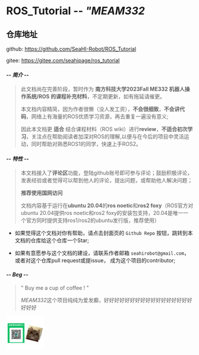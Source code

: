 # ROS_Tutorial -- *"MEAM332*



## 仓库地址
github: https://github.com/SeaHI-Robot/ROS_Tutorial

gitee: https://gitee.com/seahipage/ros_tutorial



#### *-- 简介 --*
>  此文档尚在完善阶段，暂时作为 **南方科技大学2023Fall ME332 机器人操作系统/ROS 的课程补充材料**，不定期更新，如有拖延请催更。
>
> 
> 本文档内容精简，因为作者很懒（没人发工资），**不会很细致**，**不会讲代码**，网络上有海量的ROS优质学习资源，再去重复一遍没有意义; 
> 
> 因此本文档更 **适合** 结合课程材料（ROS wiki）进行**review**，**不适合初次学习**，关注点在帮助阅读者加深对ROS的理解,以便与在今后的项目中灵活运动，同时帮助对熟悉ROS1的同学，快速上手ROS2。
>



#### *-- 特性 --*

>
>  本文档接入了**评论区**功能，登陆github账号即可参与评论；鼓励积极评论，发表经验或者觉得可以帮到他人的评论，提出问题，或帮助他人解决问题；
>
>  
>
>  **推荐使用国网访问**
>
>  
>
>  文档内容基于运行在**ubuntu 20.04**的**ros noetic**和**ros2 foxy**（ROS官方对ubuntu 20.04提供ros noetic和ros2 foxy的安装包支持，20.04是唯一一个官方同时提供支持ros1/ros2的ubuntu发行版，推荐使用）



- 如果觉得这个文档对你有帮助，请点击封面页的 `Github Repo` 按钮，跳转到本文档的仓库给这个仓库一个Star;


- 如果有意愿参与这个文档的建设，请联系作者邮箱 `seahirobot@gmail.com`，或者对这个仓库pull request或提issue， 成为这个项目的contributor; 







#### *-- Beg --*

> " Buy me a cup of coffee ! " 
> 
> *MEAM332*这个项目纯纯为爱发癫，好好好好好好好好好好好好好好好好好好好好

<img src="_media/beg.jpg" style="zoom: 10%;" />
